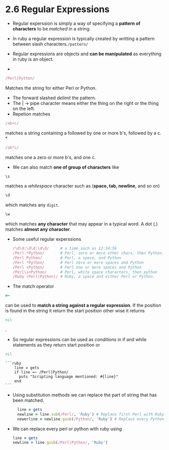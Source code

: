 # 2.6 Regular Expressions
* Regular experssion is simply a way of specifying a __pattern of characters__ to be _matched_ in a string.

* In ruby a regular expression is typically created by writting a pattern between slash characters.`/pattern/`
* Regular expressions are objects and __can be manipulated__ as everything in ruby is an object.
* 
```ruby
/Perl|Python/
``` 
Matches the string for either Perl or Python.

* The forward slashed _delimit_ the pattern.
* The | -> pipe character means either the thing on the right or the thing on the left. 
* Repetion matches
```ruby
/ab+c/
```
matches a string containing a followed by one or more b's, followed by a c.
* 
```ruby 
/ab*c/
``` 
matches one a zero or more b's, and one c.
* We can also match __one of group of characters__
like
```ruby
\s
```
matches a _whitespace_ character such as (__space, tab, newline__, and so on)
```ruby
\d
```
which matches any ```digit```.
```ruby
\w 
```
which matches __any character__ that may appear in a typical word.
A dot (.) matches __almost any character__.

* Some useful regular experssions
    ```ruby
    /\d\d:\d\d:\d\d/     # a time such as 12:34:56
    /Perl.*Python/       # Perl, zero or more other chars, then Python. 
    /Perl Python/        # Perl, a space, and Python
    /Perl *Python/       # Perl zero or more spaces and Python
    /Perl +Python/       # Perl one or more spaces and Python
    /Perl\s+Python/      # Perl, white space characters, then python
    /Ruby (Perl|Python)/ # Ruby, a space and either Perl or Python.
    ```

* The match operator 
```ruby 
=~ 
```
can be used to __match a string against a regular expression__. If the position is found in the string it return the start position other wise it returns 
```ruby 
nil
```
.
* So regular expressions can be used as _conditions_ in if and while statements as they return start position or 
```ruby
nil
```

    ```ruby
        line = gets
        if line =~ /Perl|Python/
          puts "Scripting language mentioned: #{line}"
        end
    ```
* Using substitution methods we can replace the part of string that has been matched.

  ```ruby
    line = gets
    newline = line.sub(/Perl/, 'Ruby') # Replace first Perl with Ruby
    newerline = newline.gsub(/Python/, 'Ruby') # Replace every Python with Ruby.
  ```
* We can replace every perl or python with ruby using

    ```ruby
    line = gets
    newline = line.gsub(/Perl|Python/, 'Ruby')
    ```
